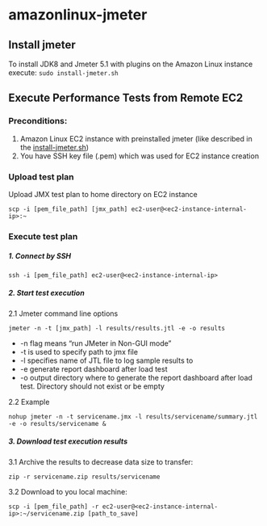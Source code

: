 # amazonlinux-jmeter

## Install jmeter

To install JDK8 and Jmeter 5.1 with plugins on the Amazon Linux instance execute: `sudo install-jmeter.sh`

## Execute Performance Tests from Remote EC2

### Preconditions:
1. Amazon Linux EC2 instance with preinstalled jmeter (like described in the [install-jmeter.sh](https://github.com/stanislav-pimenov-epam/amazonlinux-jmeter/blob/master/install-jmeter.sh))
2. You have SSH key file (.pem) which was used for EC2 instance creation

### Upload test plan

Upload JMX test plan to home directory on EC2 instance

`scp -i [pem_file_path] [jmx_path] ec2-user@<ec2-instance-internal-ip>:~` 

### Execute test plan

##### 1. Connect by SSH

`ssh -i [pem_file_path] ec2-user@<ec2-instance-internal-ip>`

##### 2. Start test execution

2.1 Jmeter command line options

`jmeter -n -t [jmx_path] -l results/results.jtl -e -o results`

* -n flag means “run JMeter in Non-GUI mode”
* -t is used to specify path to jmx file
* -l specifies name of JTL file to log sample results to
* -e generate report dashboard after load test
* -o output directory where to generate the report dashboard after load test. Directory should not exist or be empty

2.2  Example

`nohup jmeter -n -t servicename.jmx -l results/servicename/summary.jtl -e -o results/servicename &`

##### 3. Download test execution results

3.1 Archive the results to decrease data size to transfer:

`zip -r servicename.zip results/servicename`

3.2 Download to you local machine:

`scp -i [pem_file_path] -r ec2-user@<ec2-instance-internal-ip>:~/servicename.zip [path_to_save]`
